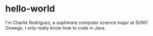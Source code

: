 # hello-world
I'm Charlie Rodriguez, a sophmore computer science major at SUNY Oswego. I only really know how to code in Java. 

